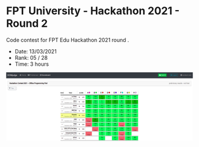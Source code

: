 # FPT University - Hackathon 2021 - Round 2

Code contest for FPT Edu Hackathon 2021 round .

- Date: 13/03/2021
- Rank: 05 / 28
- Time: 3 hours

![Total rank](./images/final_rank.png)
